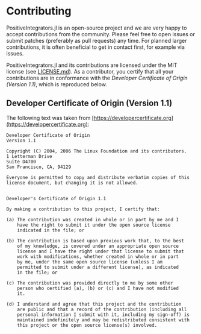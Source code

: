 # Contributing

PositiveIntegrators.jl is an open-source project and we are very happy
to accept contributions from the community. Please feel free to open issues
or submit patches (preferably as pull requests) any time. For planned larger
contributions, it is often beneficial to get in contact first, for example via
issues.

PositiveIntegrators.jl and its contributions are licensed under the
MIT license (see [LICENSE.md](LICENSE.md)). As a contributor, you certify
that all your contributions are in conformance with the *Developer Certificate
of Origin (Version 1.1)*, which is reproduced below.

## Developer Certificate of Origin (Version 1.1)
The following text was taken from
[https://developercertificate.org](https://developercertificate.org):

    Developer Certificate of Origin
    Version 1.1

    Copyright (C) 2004, 2006 The Linux Foundation and its contributors.
    1 Letterman Drive
    Suite D4700
    San Francisco, CA, 94129

    Everyone is permitted to copy and distribute verbatim copies of this
    license document, but changing it is not allowed.


    Developer's Certificate of Origin 1.1

    By making a contribution to this project, I certify that:

    (a) The contribution was created in whole or in part by me and I
        have the right to submit it under the open source license
        indicated in the file; or

    (b) The contribution is based upon previous work that, to the best
        of my knowledge, is covered under an appropriate open source
        license and I have the right under that license to submit that
        work with modifications, whether created in whole or in part
        by me, under the same open source license (unless I am
        permitted to submit under a different license), as indicated
        in the file; or

    (c) The contribution was provided directly to me by some other
        person who certified (a), (b) or (c) and I have not modified
        it.

    (d) I understand and agree that this project and the contribution
        are public and that a record of the contribution (including all
        personal information I submit with it, including my sign-off) is
        maintained indefinitely and may be redistributed consistent with
        this project or the open source license(s) involved.
